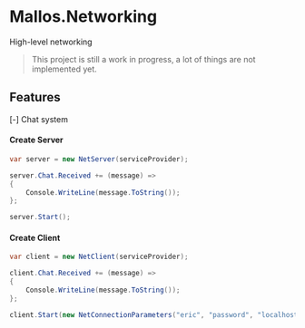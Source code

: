 # Mallos.Networking
High-level networking

> This project is still a work in progress, a lot of things are not implemented yet.

## Features

[-] Chat system

#### Create Server
```cs
var server = new NetServer(serviceProvider);

server.Chat.Received += (message) =>
{
    Console.WriteLine(message.ToString());
};

server.Start();
```

#### Create Client
```cs
var client = new NetClient(serviceProvider);

client.Chat.Received += (message) =>
{
    Console.WriteLine(message.ToString());
};

client.Start(new NetConnectionParameters("eric", "password", "localhost"));
```
